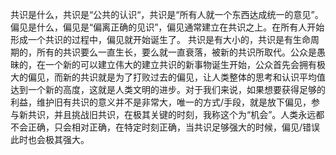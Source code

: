 共识是什么，共识是“公共的认识“，共识是“所有人就一个东西达成统一的意见”。偏见是什么，偏见是“偏离正确的见识”，偏见通常建立在共识之上。在所有人开始形成一个共识的过程中，偏见就开始诞生了。
共识是有大小的，共识是有生命周期的，所有的共识要么一直生长，要么就一直衰落，被新的共识所取代。公众是愚昧的，在一个新的可以建立伟大的建立共识的新事物诞生开始，公众首先会拥有极大的偏见，而新的共识就是为了打败过去的偏见，让人类整体的思考和认识平均值达到一个新的高度，这就是人类文明的进步。对于我们来说，如果想要获得足够的利益，维护旧有共识的意义并不是非常大，唯一的方式/手段，就是放下偏见，参与新共识，并且挑战旧共识，在极其关键的时刻，我称这个为“机会”。人类永远都不会正确，只会相对正确，在特定时刻正确，当共识足够强大的时候，偏见/错误此时也会极其强大。
